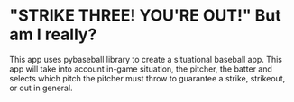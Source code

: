 # "STRIKE THREE! YOU'RE OUT!" But am I really?
This app uses pybaseball library to create a situational baseball app. This app will take into account in-game situation, the pitcher, the batter and selects which pitch the pitcher must throw to guarantee a strike, strikeout, or out in general. 
